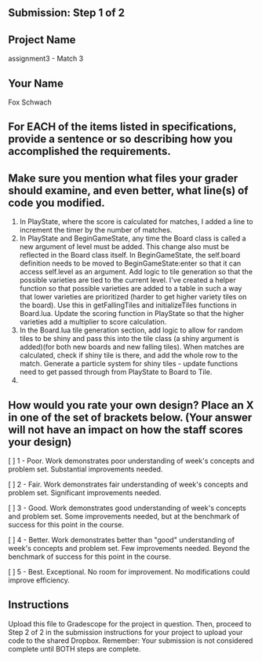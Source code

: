 ## Submission: Step 1 of 2

## Project Name

assignment3 - Match 3

## Your Name

Fox Schwach

## For EACH of the items listed in specifications, provide a sentence or so describing how you accomplished the requirements. 
## Make sure you mention what files your grader should examine, and even better, what line(s) of code you modified.

1. In PlayState, where the score is calculated for matches, I added a line to increment the timer by the number of matches.
2. In PlayState and BeginGameState, any time the Board class is called a new argument of level must be added. This change also must be reflected in the Board class itself. In BeginGameState, the self.board definition needs to be moved to BeginGameState:enter so that it can access self.level as an argument. Add logic to tile generation so that the possible varieties are tied to the current level. I've created a helper function so that possible varieties are added to a table in such a way that lower varieties are prioritized (harder to get higher variety tiles on the board). Use this in getFallingTiles and initializeTiles functions in Board.lua. Update the scoring function in PlayState so that the higher varieties add a multiplier to score calculation.
3. In the Board.lua tile generation section, add logic to allow for random tiles to be shiny and pass this into the tile class (a shiny argument is added)(for both new boards and new falling tiles). When matches are calculated, check if shiny tile is there, and add the whole row to the match. Generate a particle system for shiny tiles - update functions need to get passed through from PlayState to Board to Tile.
4.

## How would you rate your own design? Place an X in one of the set of brackets below. (Your answer will not have an impact on how the staff scores your design)

[ ] 1 - Poor. Work demonstrates poor understanding of week's concepts and problem set. Substantial improvements needed.

[ ] 2 - Fair. Work demonstrates fair understanding of week's concepts and problem set. Significant improvements needed.

[ ] 3 - Good. Work demonstrates good understanding of week's concepts and problem set. Some improvements needed, but at the benchmark of success for this point in the course.

[ ] 4 - Better. Work demonstrates better than "good" understanding of week's concepts and problem set. Few improvements needed. Beyond the benchmark of success for this point in the course.

[ ] 5 - Best. Exceptional. No room for improvement. No modifications could improve efficiency.

## Instructions

Upload this file to Gradescope for the project in question. Then, proceed to Step 2 of 2 in the submission instructions for your project to upload your code to the shared Dropbox. Remember: Your submission is not considered complete until BOTH steps are complete.
